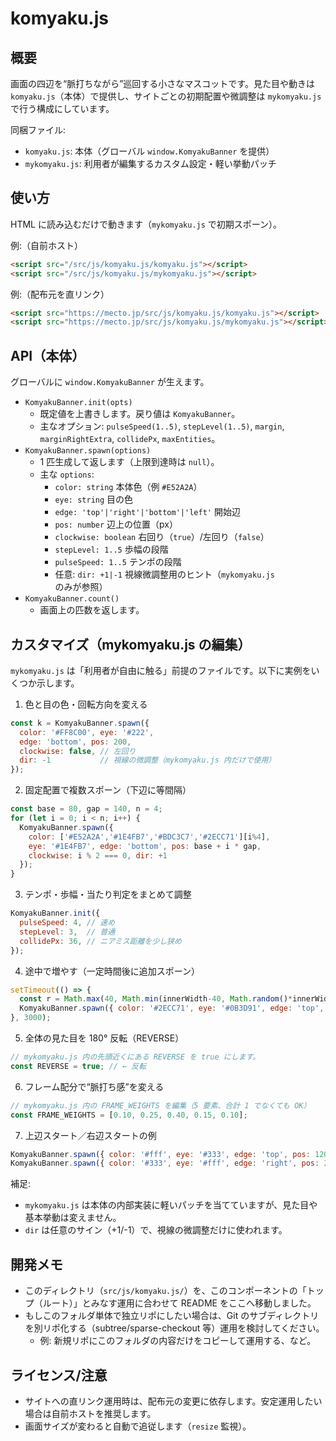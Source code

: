 # komyaku.js

## 概要
画面の四辺を“脈打ちながら”巡回する小さなマスコットです。見た目や動きは `komyaku.js`（本体）で提供し、サイトごとの初期配置や微調整は `mykomyaku.js` で行う構成にしています。

同梱ファイル:
- `komyaku.js`: 本体（グローバル `window.KomyakuBanner` を提供）
- `mykomyaku.js`: 利用者が編集するカスタム設定・軽い挙動パッチ

## 使い方
HTML に読み込むだけで動きます（`mykomyaku.js` で初期スポーン）。

例:（自前ホスト）
```html
<script src="/src/js/komyaku.js/komyaku.js"></script>
<script src="/src/js/komyaku.js/mykomyaku.js"></script>
```

例:（配布元を直リンク）
```html
<script src="https://mecto.jp/src/js/komyaku.js/komyaku.js"></script>
<script src="https://mecto.jp/src/js/komyaku.js/mykomyaku.js"></script>
```

## API（本体）
グローバルに `window.KomyakuBanner` が生えます。

- `KomyakuBanner.init(opts)`
  - 既定値を上書きします。戻り値は `KomyakuBanner`。
  - 主なオプション: `pulseSpeed(1..5)`, `stepLevel(1..5)`, `margin`, `marginRightExtra`, `collidePx`, `maxEntities`。
- `KomyakuBanner.spawn(options)`
  - 1 匹生成して返します（上限到達時は `null`）。
  - 主な `options`:
    - `color: string` 本体色（例 `#E52A2A`）
    - `eye: string` 目の色
    - `edge: 'top'|'right'|'bottom'|'left'` 開始辺
    - `pos: number` 辺上の位置（px）
    - `clockwise: boolean` 右回り（`true`）/左回り（`false`）
    - `stepLevel: 1..5` 歩幅の段階
    - `pulseSpeed: 1..5` テンポの段階
    - 任意: `dir: +1|-1` 視線微調整用のヒント（`mykomyaku.js` のみが参照）
- `KomyakuBanner.count()`
  - 画面上の匹数を返します。

## カスタマイズ（mykomyaku.js の編集）
`mykomyaku.js` は「利用者が自由に触る」前提のファイルです。以下に実例をいくつか示します。

1) 色と目の色・回転方向を変える
```js
const k = KomyakuBanner.spawn({
  color: '#FF8C00', eye: '#222',
  edge: 'bottom', pos: 200,
  clockwise: false, // 左回り
  dir: -1           // 視線の微調整（mykomyaku.js 内だけで使用）
});
```

2) 固定配置で複数スポーン（下辺に等間隔）
```js
const base = 80, gap = 140, n = 4;
for (let i = 0; i < n; i++) {
  KomyakuBanner.spawn({
    color: ['#E52A2A','#1E4FB7','#BDC3C7','#2ECC71'][i%4],
    eye: '#1E4FB7', edge: 'bottom', pos: base + i * gap,
    clockwise: i % 2 === 0, dir: +1
  });
}
```

3) テンポ・歩幅・当たり判定をまとめて調整
```js
KomyakuBanner.init({
  pulseSpeed: 4, // 速め
  stepLevel: 3,  // 普通
  collidePx: 36, // ニアミス距離を少し狭め
});
```

4) 途中で増やす（一定時間後に追加スポーン）
```js
setTimeout(() => {
  const r = Math.max(40, Math.min(innerWidth-40, Math.random()*innerWidth));
  KomyakuBanner.spawn({ color: '#2ECC71', eye: '#0B3D91', edge: 'top', pos: r, clockwise: true });
}, 3000);
```

5) 全体の見た目を 180° 反転（REVERSE）
```js
// mykomyaku.js 内の先頭近くにある REVERSE を true にします。
const REVERSE = true; // ← 反転
```

6) フレーム配分で“脈打ち感”を変える
```js
// mykomyaku.js 内の FRAME_WEIGHTS を編集（5 要素、合計 1 でなくても OK）
const FRAME_WEIGHTS = [0.10, 0.25, 0.40, 0.15, 0.10];
```

7) 上辺スタート／右辺スタートの例
```js
KomyakuBanner.spawn({ color: '#fff', eye: '#333', edge: 'top', pos: 120, clockwise: true });
KomyakuBanner.spawn({ color: '#333', eye: '#fff', edge: 'right', pos: 200, clockwise: false });
```

補足:
- `mykomyaku.js` は本体の内部実装に軽いパッチを当てていますが、見た目や基本挙動は変えません。
- `dir` は任意のサイン（+1/-1）で、視線の微調整だけに使われます。

## 開発メモ
- このディレクトリ（`src/js/komyaku.js/`）を、このコンポーネントの「トップ（ルート）」とみなす運用に合わせて README をここへ移動しました。
- もしこのフォルダ単体で独立リポにしたい場合は、Git のサブディレクトリを別リポ化する（subtree/sparse-checkout 等）運用を検討してください。
  - 例: 新規リポにこのフォルダの内容だけをコピーして運用する、など。

## ライセンス/注意
- サイトへの直リンク運用時は、配布元の変更に依存します。安定運用したい場合は自前ホストを推奨します。
- 画面サイズが変わると自動で追従します（`resize` 監視）。
